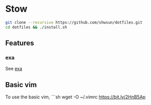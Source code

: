 # Stow

```sh
git clone --recursive https://github.com/shwsun/dotfiles.git 
cd dotfiles && ./install.sh
```


## Features

### exa
See [exa](https://github.com/ogham/exa)


## Basic vim


To use the basic vim, ```sh
wget -O ~/.vimrc https://bit.ly/2HnB5Ap
```
